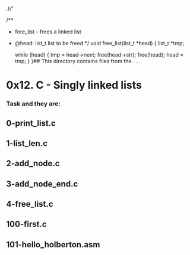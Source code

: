 .h"

/**
 * free_list - frees a linked list
 * @head: list_t list to be freed
 */
void free_list(list_t *head)
{
	list_t *tmp;

	while (head)
	{
		tmp = head->next;
		free(head->str);
		free(head);
		head = tmp;
	}
}## This directory contains files from the . . . 
# **0x12. C - Singly linked lists**
### Task and they are:


## 0-print_list.c
## 1-list_len.c
## 2-add_node.c
## 3-add_node_end.c
## 4-free_list.c
## 100-first.c
## 101-hello_holberton.asm
